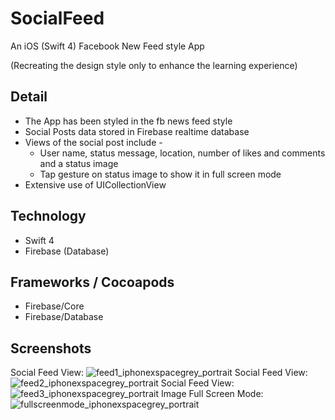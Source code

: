 # SocialFeed
An iOS (Swift 4) Facebook New Feed style App

(Recreating the design style only to enhance the learning experience)

## Detail
- The App has been styled in the fb news feed style
- Social Posts data stored in Firebase realtime database
- Views of the social post include - 
  - User name, status message, location, number of likes and comments and a status image
  - Tap gesture on status image to show it in full screen mode
- Extensive use of UICollectionView


## Technology
- Swift 4
- Firebase (Database)

## Frameworks / Cocoapods
- Firebase/Core
- Firebase/Database

## Screenshots
Social Feed View: ![feed1_iphonexspacegrey_portrait](https://user-images.githubusercontent.com/38988531/40532385-25709b4e-5fb4-11e8-9c3f-796a6d1a62f2.png)
Social Feed View: ![feed2_iphonexspacegrey_portrait](https://user-images.githubusercontent.com/38988531/40532386-258edc80-5fb4-11e8-91d0-2c615f1b927a.png)
Social Feed View: ![feed3_iphonexspacegrey_portrait](https://user-images.githubusercontent.com/38988531/40532387-25a67c46-5fb4-11e8-8ea8-3014dc8b041a.png)
Image Full Screen Mode: ![fullscreenmode_iphonexspacegrey_portrait](https://user-images.githubusercontent.com/38988531/40532389-25c213de-5fb4-11e8-8587-53a61a885fa5.png)
